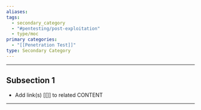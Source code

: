 ```yaml
---
aliases:
tags:
  - secondary_category
  - "#pentesting/post-exploitation"
  - type/moc
primary categories:
  - "[[Penetration Test]]"
type: Secondary Category
---
```


***

## Subsection 1

* Add link(s) [[]] to related CONTENT

***
